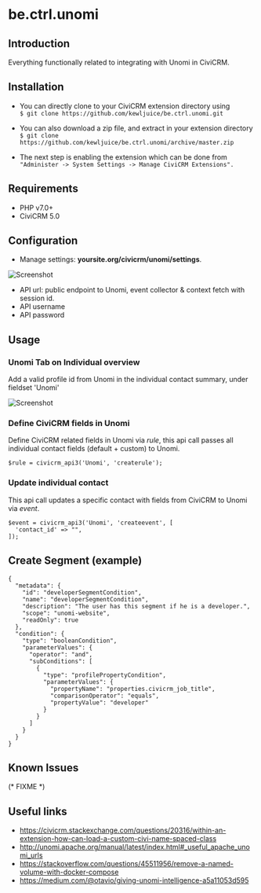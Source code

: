 # be.ctrl.unomi

## Introduction
Everything functionally related to integrating with Unomi in CiviCRM.

## Installation
- You can directly clone to your CiviCRM extension directory using<br>
```$ git clone https://github.com/kewljuice/be.ctrl.unomi.git```

- You can also download a zip file, and extract in your extension directory<br>
```$ git clone https://github.com/kewljuice/be.ctrl.unomi/archive/master.zip```

- The next step is enabling the extension which can be done from<br>
```"Administer -> System Settings -> Manage CiviCRM Extensions".```

## Requirements

- PHP v7.0+
- CiviCRM 5.0

## Configuration

- Manage settings: **yoursite.org/civicrm/unomi/settings**.

![Screenshot](/images/settings.png)

- API url: public endpoint to Unomi, event collector & context fetch with session id.
- API username
- API password

## Usage

### Unomi Tab on Individual overview

Add a valid profile id from Unomi in the individual contact summary, under fieldset 'Unomi'

![Screenshot](/images/tab.png)

### Define CiviCRM fields in Unomi

Define CiviCRM related fields in Unomi via *rule*, this api call passes all individual contact fields (default + custom) to Unomi.

```
$rule = civicrm_api3('Unomi', 'createrule');
```

### Update individual contact

This api call updates a specific contact with fields from CiviCRM to Unomi via *event*.

```
$event = civicrm_api3('Unomi', 'createevent', [
  'contact_id' => "",
]);
```

## Create Segment (example)

```
{
  "metadata": {
    "id": "developerSegmentCondition",
    "name": "developerSegmentCondition",
    "description": "The user has this segment if he is a developer.",
    "scope": "unomi-website",
    "readOnly": true
  },
  "condition": {
    "type": "booleanCondition",
    "parameterValues": {
      "operator": "and",
      "subConditions": [
        {
          "type": "profilePropertyCondition",
          "parameterValues": {
            "propertyName": "properties.civicrm_job_title",
            "comparisonOperator": "equals",
            "propertyValue": "developer"
          }
        }
      ]
    }
  }
}
```

## Known Issues

(* FIXME *)

## Useful links

- https://civicrm.stackexchange.com/questions/20316/within-an-extension-how-can-load-a-custom-civi-name-spaced-class
- http://unomi.apache.org/manual/latest/index.html#_useful_apache_unomi_urls
- https://stackoverflow.com/questions/45511956/remove-a-named-volume-with-docker-compose
- https://medium.com/@otavio/giving-unomi-intelligence-a5a11053d595


